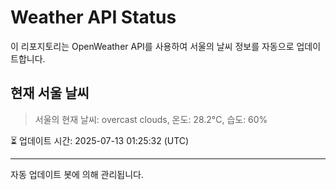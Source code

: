 
# Weather API Status

이 리포지토리는 OpenWeather API를 사용하여 서울의 날씨 정보를 자동으로 업데이트합니다.

## 현재 서울 날씨
> 서울의 현재 날씨: overcast clouds, 온도: 28.2°C, 습도: 60%

⏳ 업데이트 시간: 2025-07-13 01:25:32 (UTC)

---
자동 업데이트 봇에 의해 관리됩니다.
